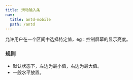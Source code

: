 ```yaml
---
title: 滑动输入条
nav:
  title: antd-mobile
  path: /antd
---
```


允许用户在一个区间中选择特定值，eg：控制屏幕的显示亮度。

### 规则
- 默认状态下，左边为最小值，右边为最大值。
- 一般水平放置。

<code src="./demo/basic.tsx" />

<API/>
